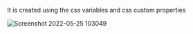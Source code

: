It is created using the css variables and css custom properties


![Screenshot 2022-05-25 103049](https://user-images.githubusercontent.com/83276781/170184303-cb4a6445-fe7c-46ce-bcdc-b9de012c0358.jpg)
